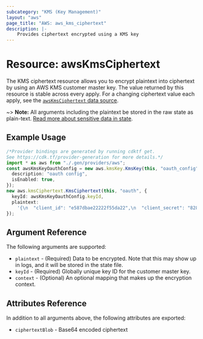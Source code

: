 ```yaml
---
subcategory: "KMS (Key Management)"
layout: "aws"
page_title: "AWS: aws_kms_ciphertext"
description: |-
    Provides ciphertext encrypted using a KMS key
---
```


# Resource: awsKmsCiphertext

The KMS ciphertext resource allows you to encrypt plaintext into ciphertext
by using an AWS KMS customer master key. The value returned by this resource
is stable across every apply. For a changing ciphertext value each apply, see
the [`awsKmsCiphertext` data source](/docs/providers/aws/d/kms_ciphertext.html).

\~> **Note:** All arguments including the plaintext be stored in the raw state as plain-text.
[Read more about sensitive data in state](https://www.terraform.io/docs/state/sensitive-data.html).

## Example Usage

```typescript
/*Provider bindings are generated by running cdktf get.
See https://cdk.tf/provider-generation for more details.*/
import * as aws from "./.gen/providers/aws";
const awsKmsKeyOauthConfig = new aws.kmsKey.KmsKey(this, "oauth_config", {
  description: "oauth config",
  isEnabled: true,
});
new aws.kmsCiphertext.KmsCiphertext(this, "oauth", {
  keyId: awsKmsKeyOauthConfig.keyId,
  plaintext:
    '{\n  "client_id": "e587dbae22222f55da22",\n  "client_secret": "8289575d00000ace55e1815ec13673955721b8a5"\n}\n',
});

```

## Argument Reference

The following arguments are supported:

* `plaintext` - (Required) Data to be encrypted. Note that this may show up in logs, and it will be stored in the state file.
* `keyId` - (Required) Globally unique key ID for the customer master key.
* `context` - (Optional) An optional mapping that makes up the encryption context.

## Attributes Reference

In addition to all arguments above, the following attributes are exported:

* `ciphertextBlob` - Base64 encoded ciphertext
